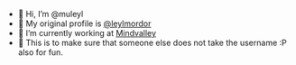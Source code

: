 - 👋 Hi, I’m @muleyl
- 👀 My original profile is [@leylmordor](https://github.com/leylmordor)
- 🌱 I’m currently working at [Mindvalley](https://www.mindvalley.com)
- 💞️ This is to make sure that someone else does not take the username :P also for fun.

